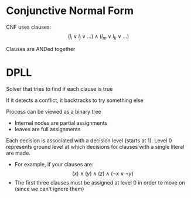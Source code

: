 # Conjunctive Normal Form
CNF uses clauses:
$$ (l_i \lor l_j \lor ...) \land (l_m \lor l_k \lor ...) $$

Clauses are ANDed together


# DPLL
Solver that tries to find if each clause is true

If it detects a conflict, it backtracks to try something else

Process can be viewed as a binary tree
- Internal nodes are partial assignments
- leaves are full assignments

Each decision is associated with a decision level (starts at 1). Level 0 represents ground level at which decisions for clauses with a single literal are made.

- For example, if your clauses are:
$$ (x) \land (y) \land (z) \land (\lnot x \lor\lnot y) $$
- The first three clauses must be assigned at level 0 in order to move on (since we can't ignore them)

